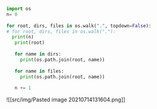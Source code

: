 ```py
import os  
n= 0
  
for root, dirs, files in os.walk(".", topdown=False):  
# for root, dirs, files in os.walk("."):  
  print(n)  
   print(root)  
  
   for name in dirs:  
     print(os.path.join(root, name))  
  
   for name in files:  
     print(os.path.join(root, name))  
  
   n += 1

```


![[src/img/Pasted image 20210714131604.png]]
